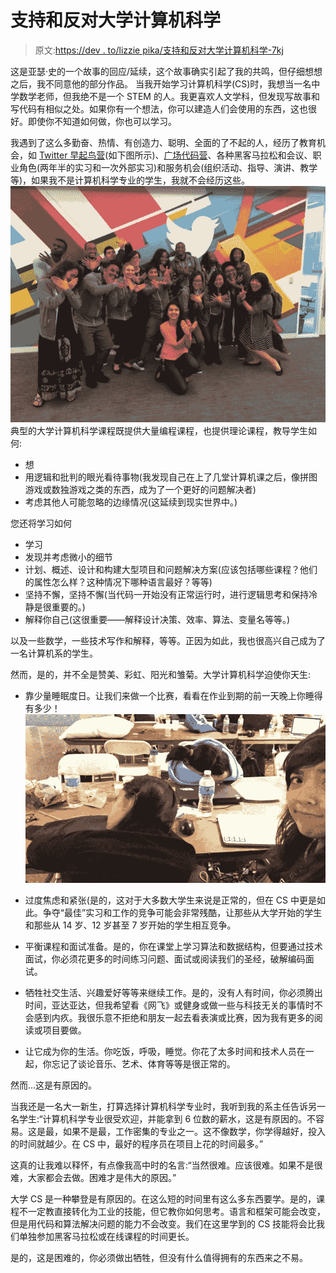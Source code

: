 # 支持和反对大学计算机科学

> 原文:[https://dev . to/lizzie pika/支持和反对大学计算机科学-7kj](https://dev.to/lizziepika/for-and-against-college-computer-science-7kj)

这是亚瑟·史的一个故事的回应/延续，这个故事确实引起了我的共鸣，但仔细想想之后，我不同意他的部分作品。
当我开始学习计算机科学(CS)时，我想当一名中学数学老师，但我绝不是一个 STEM 的人。我更喜欢人文学科，但发现写故事和写代码有相似之处。如果你有一个想法，你可以建造人们会使用的东西，这也很好。即使你不知道如何做，你也可以学习。

我遇到了这么多勤奋、热情、有创造力、聪明、全面的了不起的人，经历了教育机会，如 [Twitter 早起鸟营](https://twitterearlybirdcamp.splashthat.com/)(如下图所示)、[广场代码营](http://squareup.com/codecamp)、各种黑客马拉松和会议、职业角色(两年半的实习和一次外部实习)和服务机会(组织活动、指导、演讲、教学等)，如果我不是计算机科学专业的学生，我就不会经历这些。
[![Twitter Early Bird Camp introduced me to Android development, friends I still talk to and meet up with, and mentor/sponsor Bear](img/0772ac2da9181dcfc7fc94a39c0c3373.png)](https://res.cloudinary.com/practicaldev/image/fetch/s--lvicTy9r--/c_limit%2Cf_auto%2Cfl_progressive%2Cq_auto%2Cw_880/https://cdn-images-1.medium.com/max/640/1%2AIOdQMJ3E-GHYMW6TRdg2hQ.png) 
典型的大学计算机科学课程既提供大量编程课程，也提供理论课程，教导学生如何:

*   想
*   用逻辑和批判的眼光看待事物(我发现自己在上了几堂计算机课之后，像拼图游戏或数独游戏之类的东西，成为了一个更好的问题解决者)
*   考虑其他人可能忽略的边缘情况(这延续到现实世界中。)

您还将学习如何

*   学习
*   发现并考虑微小的细节
*   计划、概述、设计和构建大型项目和问题解决方案(应该包括哪些课程？他们的属性怎么样？这种情况下哪种语言最好？等等)
*   坚持不懈，坚持不懈(当代码一开始没有正常运行时，进行逻辑思考和保持冷静是很重要的。)
*   解释你自己(这很重要——解释设计决策、效率、算法、变量名等等。)

以及一些数学，一些技术写作和解释，等等。正因为如此，我也很高兴自己成为了一名计算机系的学生。

然而，是的，并不全是赞美、彩虹、阳光和雏菊。大学计算机科学迫使你天生:

*   靠少量睡眠度日。让我们来做一个比赛，看看在作业到期的前一天晚上你睡得有多少！![PennApps hackathon](img/475eb81b0bc3d74791ef81694f1c55bf.png)
*   过度焦虑和紧张(是的，这对于大多数大学生来说是正常的，但在 CS 中更是如此。争夺“最佳”实习和工作的竞争可能会非常残酷，让那些从大学开始的学生和那些从 14 岁、12 岁甚至 7 岁开始的学生相互竞争。
*   平衡课程和面试准备。是的，你在课堂上学习算法和数据结构，但要通过技术面试，你必须花更多的时间练习问题、面试或阅读我们的圣经，破解编码面试。

*   牺牲社交生活、兴趣爱好等等来继续工作。是的，没有人有时间，你必须腾出时间，亚达亚达，但我希望看《网飞》或健身或做一些与科技无关的事情时不会感到内疚。我很乐意不拒绝和朋友一起去看表演或比赛，因为我有更多的阅读或项目要做。

*   让它成为你的生活。你吃饭，呼吸，睡觉。你花了太多时间和技术人员在一起，你忘记了谈论音乐、艺术、体育等等是很正常的。

然而…这是有原因的。

当我还是一名大一新生，打算选择计算机科学专业时，我听到我的系主任告诉另一名学生:“计算机科学专业很受欢迎，并能拿到 6 位数的薪水，这是有原因的。不容易。这是最，如果不是最，工作密集的专业之一。这不像数学，你学得越好，投入的时间就越少。在 CS 中，最好的程序员在项目上花的时间最多。”

这真的让我难以释怀，有点像我高中时的名言:“当然很难。应该很难。如果不是很难，大家都会去做。困难才是伟大的原因。”

大学 CS 是一种攀登是有原因的。在这么短的时间里有这么多东西要学。是的，课程不一定教直接转化为工业的技能，但它教你如何思考。语言和框架可能会改变，但是用代码和算法解决问题的能力不会改变。我们在这里学到的 CS 技能将会比我们单独参加黑客马拉松或在线课程的时间更长。

是的，这是困难的，你必须做出牺牲，但没有什么值得拥有的东西来之不易。